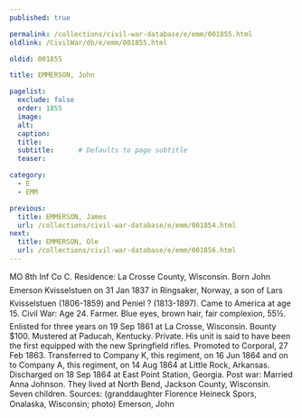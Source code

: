 ```yaml
---
published: true

permalink: /collections/civil-war-database/e/emm/001855.html
oldlink: /CivilWar/db/e/emm/001855.html

oldid: 001855

title: EMMERSON, John

pagelist:
  exclude: false
  order: 1855
  image: 
  alt:
  caption:
  title:
  subtitle:      # Defaults to page subtitle
  teaser:

category: 
  - E 
  - EMM

previous:
  title: EMMERSON, James
  url: /collections/civil-war-database/e/emm/001854.html  
next:
  title: EMMERSON, Ole
  url: /collections/civil-war-database/e/emm/001856.html   
---
```

MO 8th Inf Co C. Residence: La Crosse County, Wisconsin. Born &#147;John Emerson Kvisselstuen&#148; on 31 Jan 1837 in Ringsaker, Norway, a son of Lars Kvisselstuen (1806-1859) and Peniel ? (1813-1897). Came to America at age 15. Civil War: Age 24. Farmer. Blue eyes, brown hair, fair complexion, 5&#146;5&frac12;&#148;. Enlisted for three years on 19 Sep 1861 at La Crosse, Wisconsin. Bounty $100. Mustered at Paducah, Kentucky. Private. His unit is said to have been the first equipped with the new Springfield rifles. Promoted to Corporal, 27 Feb 1863. Transferred to Company K, this regiment, on 16 Jun 1864 and on to Company A, this regiment, on 14 Aug 1864 at Little Rock, Arkansas. Discharged on 18 Sep 1864 at East Point Station, Georgia. Post war: Married Anna Johnson. They lived at North Bend, Jackson County, Wisconsin. Seven children. Sources: (granddaughter Florence Heineck Spors, Onalaska, Wisconsin; photo) &#147;Emerson, John&#148;